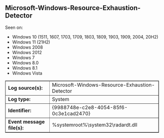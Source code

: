 ## Microsoft-Windows-Resource-Exhaustion-Detector

Seen on:
* Windows 10 (1511, 1607, 1703, 1709, 1803, 1809, 1903, 1909, 2004, 20H2)
* Windows 11 (21H2)
* Windows 2008
* Windows 2012
* Windows 7
* Windows 8.0
* Windows 8.1
* Windows Vista

<table border="1" class="docutils">
  <tbody>
    <tr>
      <td><b>Log source(s):</b></td>
      <td>Microsoft-Windows-Resource-Exhaustion-Detector</td>
    </tr>
    <tr>
      <td><b>Log type:</b></td>
      <td>System</td>
    </tr>
    <tr>
      <td><b>Identifier:</b></td>
      <td>{9988748e-c2e8-4054-85f6-0c3e1cad2470}</td>
    </tr>
    <tr>
      <td><b>Event message file(s):</b></td>
      <td>%systemroot%\system32\radardt.dll</td>
    </tr>
  </tbody>
</table>

&nbsp;

